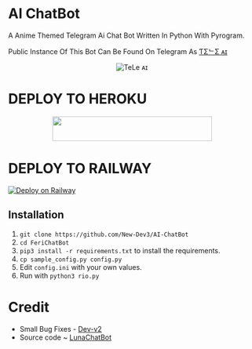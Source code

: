 # AI ChatBot 
A Anime Themed Telegram Ai Chat Bot Written In Python With Pyrogram.

Public Instance Of This Bot Can Be Found On Telegram As [ƬΣᄂΣ ᴀɪ](https://t.me/TeLe_AI_ChatBot)

<p align="center">
  <img src="https://te.legra.ph/file/07861da2bd81170fd3379.jpg" alt="TeLe ᴀɪ">
</p>


# DEPLOY TO HEROKU

<p align="center"><a href="https://heroku.com/deploy?template=https://github.com/New-Dev3/AI-ChatBot">
  <img src="https://img.shields.io/badge/Deploy%20To%20Heroku-aqua?style=flat&logo=heroku" width="325" height="50.100" /></a></p>


# DEPLOY TO RAILWAY

[![Deploy on Railway](https://railway.app/button.svg)](https://railway.app/new/template?template=https://github.com/New-Dev3/AI-ChatBot&envs=BOT_TOKEN,LANGUAGE,API_ID,API_HASH,BOT_USERNAME,BOT_NAME,MEDIA,ARQ_API_KEY) 


## Installation

1. `git clone https://github.com/New-Dev3/AI-ChatBot`
2. `cd FeriChatBot`
3. `pip3 install -r requirements.txt` to install the requirements.
4. `cp sample_config.py config.py`
5. Edit `config.ini` with your own values.
6. Run with `python3 rio.py`

# Credit
- Small Bug Fixes - [Dev-v2](https://github.com/New-Dev3)
- Source code ~ [LunaChatBot](https://github.com/TheHamkerCat/LunaChatBot)
